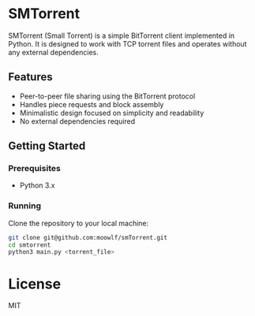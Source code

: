 # SMTorrent

SMTorrent (Small Torrent) is a simple BitTorrent client implemented in Python. It is designed to work with TCP torrent files and operates without any external dependencies.

## Features

- Peer-to-peer file sharing using the BitTorrent protocol
- Handles piece requests and block assembly
- Minimalistic design focused on simplicity and readability
- No external dependencies required

## Getting Started

### Prerequisites

- Python 3.x

### Running

Clone the repository to your local machine:

```bash
git clone git@github.com:moowlf/smTorrent.git
cd smtorrent
python3 main.py <torrent_file>
```

# License
MIT